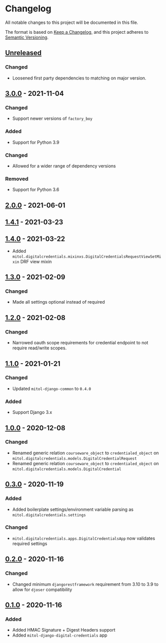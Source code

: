 # Changelog
All notable changes to this project will be documented in this file.

The format is based on [Keep a Changelog](https://keepachangelog.com/en/1.0.0/),
and this project adheres to [Semantic Versioning](https://semver.org/spec/v2.0.0.html).

## [Unreleased]

### Changed

- Loosened first party dependencies to matching on major version.

## [3.0.0] - 2021-11-04

### Changed

- Support newer versions of `factory_boy`

### Added
- Support for Python 3.9

### Changed

- Allowed for a wider range of dependency versions

### Removed
- Support for Python 3.6

## [2.0.0] - 2021-06-01

## [1.4.1] - 2021-03-23

## [1.4.0] - 2021-03-22

- Added `mitol.digitalcredentials.mixinxs.DigitalCredentialsRequestViewSetMixin` DRF view mixin

## [1.3.0] - 2021-02-09

### Changed

- Made all settings optional instead of required

## [1.2.0] - 2021-02-08

### Changed

- Narrowed oauth scope requirements for credential endpoint to not require read/write scopes.

## [1.1.0] - 2021-01-21

### Changed
- Updated `mitol-django-common` to `0.4.0`

### Added
- Support Django 3.x

## [1.0.0] - 2020-12-08
### Changed
- Renamed generic relation `courseware_object` to `credentialed_object` on `mitol.digitalcredentials.models.DigitalCredentialRequest`
- Renamed generic relation `courseware_object` to `credentialed_object` on `mitol.digitalcredentials.models.DigitalCredential`

## [0.3.0] - 2020-11-19

### Added
- Added boilerplate settings/environment variable parsing as `mitol.digitalcredentials.settings`

### Changed
- `mitol.digitalcredentials.apps.DigitalCredentialsApp` now validates required settings

## [0.2.0] - 2020-11-16

### Changed
- Changed minimum `djangorestframework` requirement from 3.10 to 3.9 to allow for `djoser` compatibility

## [0.1.0] - 2020-11-16

### Added
- Added HMAC Signature + Digest Headers support
- Added `mitol-django-digital-credentials` app

[Unreleased]: https://github.com/mitodl/ol-django/compare/mitol-django-digitalcredentials/v3.0.0...HEAD
[3.0.0]: https://github.com/mitodl/ol-django/compare/mitol-django-digitalcredentials/v2.0.0...mitol-django-digitalcredentials/v3.0.0
[2.0.0]: https://github.com/mitodl/ol-django/compare/mitol-django-digital-credentials/v0.1.0...mitol-django-digital-credentials/v2.0.0
[1.4.1]: https://github.com/mitodl/ol-django/compare/mitol-django-digital-credentials/v0.1.0...mitol-django-digital-credentials/v1.4.1
[1.4.0]: https://github.com/mitodl/ol-django/compare/mitol-django-digital-credentials/v0.1.0...mitol-django-digital-credentials/v1.4.0
[1.3.0]: https://github.com/mitodl/ol-django/compare/mitol-django-digital-credentials/v0.1.0...mitol-django-digital-credentials/v1.3.0
[1.2.0]: https://github.com/mitodl/ol-django/compare/mitol-django-digital-credentials/v0.1.0...mitol-django-digital-credentials/v1.2.0
[1.1.0]: https://github.com/mitodl/ol-django/compare/mitol-django-digital-credentials/v0.1.0...mitol-django-digital-credentials/v1.1.0
[1.0.0]: https://github.com/mitodl/ol-django/compare/mitol-django-digital-credentials/v0.1.0...mitol-django-digital-credentials/v1.0.0
[0.3.0]: https://github.com/mitodl/ol-django/compare/mitol-django-digital-credentials/v0.1.0...mitol-django-digital-credentials/v0.3.0
[0.2.0]: https://github.com/mitodl/ol-django/compare/mitol-django-digital-credentials/v0.1.0...mitol-django-digital-credentials/v0.2.0
[0.1.0]: https://github.com/mitodl/ol-django/compare/ffca0142e4bfea14881047d3af168bd4aa32f6fa...mitol-django-digital-credentials/v0.1.0
